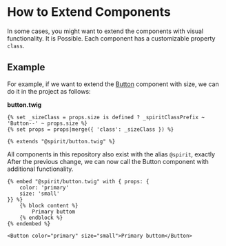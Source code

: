 # How to Extend Components

In some cases, you might want to extend the components with visual functionality. It is Possible.
Each component has a customizable property `class`.

## Example

For example, if we want to extend the [Button][button] component with size, we can do it in the project as follows:

**button.twig**

```twig
{% set _sizeClass = props.size is defined ? _spiritClassPrefix ~ 'Button--' ~ props.size %}
{% set props = props|merge({ 'class': _sizeClass }) %}

{% extends "@spirit/button.twig" %}
```

All components in this repository also exist with the alias `@spirit`, exactly
After the previous change, we can now call the Button component with additional functionality.

```twig
{% embed "@spirit/button.twig" with { props: {
    color: 'primary'
    size: 'small'
}} %}
    {% block content %}
        Primary buttom
    {% endblock %}
{% endembed %}
```

```twig
<Button color="primary" size="small">Primary buttom</Button>
```

[button]: https://github.com/lmc-eu/spirit-design-system/tree/main/packages/web/src/scss/components/Button
